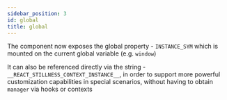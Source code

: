 ```yaml
---
sidebar_position: 3
id: global
title: global
---
```


The component now exposes the global property - `INSTANCE_SYM` which is mounted on the current global variable (e.g. `window`)

It can also be referenced directly via the string - `__REACT_STILLNESS_CONTEXT_INSTANCE__`, in order to support more powerful customization capabilities in special scenarios, without having to obtain `manager` via hooks or contexts